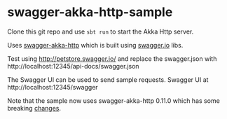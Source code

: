 # swagger-akka-http-sample

Clone this git repo and use `sbt run` to start the Akka Http server.

Uses [swagger-akka-http](https://github.com/swagger-akka-http/swagger-akka-http) which is built using [swagger.io](http://swagger.io/) libs.

Test using http://petstore.swagger.io/ and replace the swagger.json with http://localhost:12345/api-docs/swagger.json

The Swagger UI can be used to send sample requests. Swagger UI at http://localhost:12345/swagger

Note that the sample now uses swagger-akka-http 0.11.0 which has some breaking [changes](https://github.com/swagger-akka-http/swagger-akka-http#breaking-changes-in-0100).

